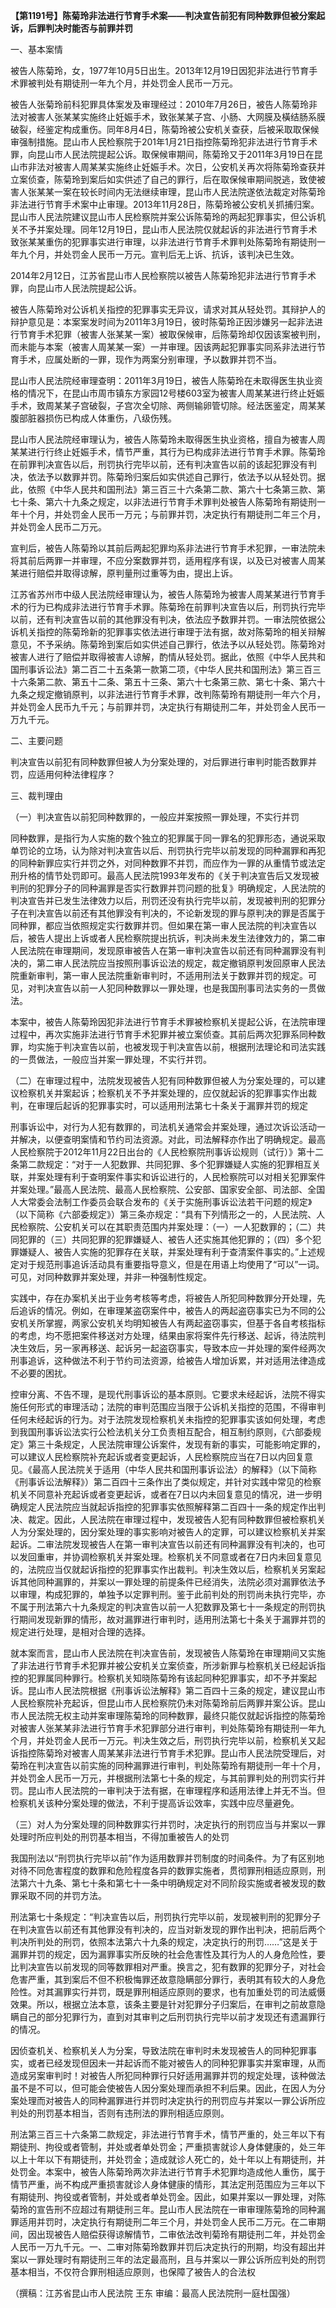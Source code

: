 **【第1191号】陈菊玲非法进行节育手术案——判决宣告前犯有同种数罪但被分案起诉，后罪判决时能否与前罪并罚**

一、基本案情

被告人陈菊玲，女，1977年10月5日出生。2013年12月19日因犯非法进行节育手术罪被判处有期徒刑一年九个月，并处罚金人民币一万元。

被告人张菊玲前科犯罪具体案发及审理经过：2010年7月26日，被告人陈菊玲非法对被害人张某某实施终止妊娠手术，致张某某子宫、小肠、大网膜及橫结肠系膜破裂，经鉴定构成重伤。同年8月4日，陈菊玲被公安机关查获，后被采取取保候审强制措施。昆山市人民检察院于201年1月21日指控陈菊玲犯非法进行节育手术罪，向昆山市人民法院提起公诉。取保候审期间，陈菊玲又于2011年3月19日在昆山市非法对被害人周某某实施终止妊娠手术。次日，公安机关再次将陈菊玲查获并立案侦查，陈菊玲到案后如实供述了自己的罪行，后在取保候审期间脱逃，致使被害人张某某一案在较长时间内无法继续审理，昆山市人民法院遂依法裁定对陈菊玲非法进行节育手术案中止审理。2013年11月28日，陈菊玲被公安机关抓捕归案。昆山市人民法院建议昆山市人民检察院并案公诉陈菊玲的两起犯罪事实，但公诉机关不予并案处理。同年12月19日，昆山市人民法院仅就起诉的非法进行节育手术致张某某重伤的犯罪事实进行审理，以非法进行节育手术罪判处陈菊玲有期徒刑一年九个月，并处罚金人民币一万元。宣判后无上诉、抗诉，该判决已生效。

2014年2月12日，江苏省昆山市人民检察院以被告人陈菊玲犯非法进行节育手术罪，向昆山市人民法院提起公诉。

被告人陈菊玲对公诉机关指控的犯罪事实无异议，请求对其从轻处罚。其辩护人的辩护意见是：本案案发时间为2011年3月19日，彼时陈菊玲正因涉嫌另一起非法进行节育手术犯罪（被害人张某某一案）被取保候审，后陈菊玲却仅因该案被判刑，而未能与本案（被害人周某某一案）一并审理。因该两起犯罪事实同系非法进行节育手术，应属处断的一罪，现作为两案分别审理，予以数罪并罚不当。

昆山市人民法院经审理查明：2011年3月19日，被告人陈菊玲在未取得医生执业资格的情况下，在昆山市周市镇东方家园12号楼603室为被害人周某某进行终止妊娠手术，致周某某子宫破裂，子宫次全切除、两侧输卵管切除。经法医鉴定，周某某腹部脏器损伤已构成人体重伤，八级伤残。

昆山市人民法院经审理认为，被告人陈菊玲未取得医生执业资格，擅自为被害人周某某进行行终止妊娠手术，情节严重，其行为已构成非法进行节育手术罪。陈菊玲在前罪判决宣告以后，刑罚执行完毕以前，还有判决宣告以前的该起犯罪没有判决，依法予以数罪并罚。陈菊玲归案后如实供述自己罪行，依法予以从轻处罚。据此，依照《中华人民共和国刑法》第三百三十六条第二款、第六十七条第三款、第七十条、第六十九条之规定，以非法进行节育手术罪判处被告人陈菊玲有期徒刑一年十个月，并处罚金人民币一万元；与前罪并罚，决定执行有期徒刑二年三个月，并处罚金人民币二万元。

宣判后，被告人陈菊玲以其前后两起犯罪均系非法进行节育手术犯罪，一审法院未将其前后两罪一并审理，不应分案数罪并罚，适用程序有误，以及已对被害人周某某进行赔偿并取得谅解，原判量刑过重等为由，提出上诉。

江苏省苏州市中级人民法院经审理认为，被告人陈菊玲为被害人周某某进行节育手术的行为已构成非法进行节育手术罪。陈菊玲在前罪判决宣告以后，刑罚执行完毕以前，还有判决宣告以前的其他罪没有判决，依法应予数罪并罚。一审法院依据公诉机关指控的陈菊玲新的犯罪事实依法进行审理于法有据，故对陈菊玲的相关辩解意见，不予采纳。陈菊玲到案后如实供述自己罪行，依法予以从轻处罚。陈菊玲对被害人进行了赔偿并取得被害人谅解，酌情从轻处罚。据此，依照《中华人民共和国刑事诉讼法》第二百二十五条第一款第二项，《中华人民共和国刑法》第三百三十六条第二款、第五十二条、第五十三条、第六十七条第三款、第七十条、第六十九条之规定撤销原判，以非法进行节育手术罪，改判陈菊玲有期徒刑一年六个月，并处罚金人民币九千元；与前罪并罚，决定执行有期徒刑二年，并处罚金人民币一万九千元。

二、主要问题

判决宣告以前犯有同种数罪但被人为分案处理的，对后罪进行审判时能否数罪并罚，应适用何种法律程序？

三、裁判理由

（一）判决宣告以前犯同种数罪的，一般应并案按照一罪处理，不实行并罚

同种数罪，是指行为人实施的数个独立的犯罪属于同一罪名的犯罪形态，通说采取单罚论的立场，认为除对判决宣告以后、刑罚执行完毕以前发现的同种漏罪和再犯的同种新罪应实行并罚之外，对同种数罪不并罚，而应作为一罪的从重情节或法定刑升格的情节处罚即可。最高人民法院1993年发布的《关于判决宣告后又发现被判刑的犯罪分子的同种漏罪是否实行数罪并罚问题的批复》明确规定，人民法院的判决宣告并已发生法律效力以后，刑罚还没有执行完毕以前，发现被判刑的犯罪分子在判决宣告以前还有其他罪没有判决的，不论新发现的罪与原判决的罪是否属于同种罪，都应当依照规定实行数罪并罚。但如果在第一审人民法院的判决宣告以后，被告人提出上诉或者人民检察院提出抗诉，判决尚未发生法律效力的，第二审人民法院在审理期间，发现原审被告人在第一审判决宣告以前还有同种漏罪没有判决的，第二审人民法院应当按照刑事诉讼法的规定，裁定撤销原判发回原审人民法院重新审判，第一审人民法院重新审判时，不适用刑法关于数罪并罚的规定。可见，对判决宣告以前一人犯同种数罪以一罪处理，也是我国刑事司法实务的一贯做法。

本案中，被告人陈菊玲因犯非法进行节育手术罪被检察机关提起公诉，在法院审理过程中，再次实施非法进行节育手术犯罪并被立案侦查。其前后两次犯罪系同种数罪，均实施于判决宣告以前，也被发现于判决宣告以前，根据刑法理论和司法实践的一贯做法，一般应当并案一罪处理，不实行并罚。

（二）在审理过程中，法院发现被告人犯有同种数罪但被人为分案处理的，可以建议检察机关并案起诉；检察机关不予并案处理的，应仅就起诉的犯罪事实作出裁判，在审理后起诉的犯罪事实时，可以适用刑法第七十条关于漏罪并罚的规定

刑事诉讼中，对行为人犯有数罪的，司法机关通常会并案处理，通过次诉讼活动一并解决，以便查明案情和节约司法资源。对此，司法解释亦作出了明确规定。最高人民检察院于2012年11月22日出台的《人民检察院刑事诉讼规则（试行）》第十二条第二款规定：“对于一人犯数罪、共同犯罪、多个犯罪嫌疑人实施的犯罪相互关联，并案处理有利于查明案件事实和诉讼进行的，人民检察院可以对相关犯罪案件并案处理。”最高人民法院、最高人民检察院、公安部、国家安全部、司法部、全国人大常委会法制工作委员会联合发布的《关于实施刑事诉讼法若干问题的规定》（以下简称《六部委规定》）第三条亦规定：“具有下列情形之一的，人民法院、人民检察院、公安机关可以在其职责范围内并案处理：（一）一人犯数罪的；（二）共同犯罪的（三）共同犯罪的犯罪嫌疑人、被告人还实施其他犯罪的；（四）多个犯罪嫌疑人、被告人实施的犯罪存在关联，并案处理有利于查清案件事实的。”上述规定对于规范刑事追诉活动具有重要指导意义，但是在用语上均使用了“可以”一词。可见，对同种数罪并案处理，并非一种强制性规定。

实践中，存在办案机关出于业务考核等考虑，将被告人所犯同种数罪分开处理，先后追诉的情况。例如，在审理某盗窃案件中，被告人的两起盗窃事实已为不同的公安机关所掌握，两家公安机关均明知被告人有两起盗窃事实，但基于各自考核指标的考虑，均不愿把案件移送对方处理，结果由家将案件先行移送、起诉，待法院判决生效后，另一家再移送、起诉另一起盗窃事实，导致本应一并处理的案件经两次刑事追诉，这种做法不利于节约司法资源，给被告人增加诉累，并对适用法律造成不必要的困扰。

控审分离、不告不理，是现代刑事诉讼的基本原则。它要求未经起诉，法院不得实施任何形式的审理活动；法院的审判范围应当限于公诉机关指控的范围，不得审判任何未经起诉的行为。对于法院发现检察机关未指控的犯罪事实该如何处理，考虑到我国刑事诉讼法实行公检法机关分工负责相互配合，相互制约原则，《六部委规定》第三十条规定，人民法院审理公诉案件，发现有新的事实，可能影响定罪的，可以建议人民检察院补充起诉或者变更起诉，人民检察院应当在7日以内回复意见。《最高人民法院关于适用（中华人民共和国刑事诉讼法〉的解释》（以下简称《刑事诉讼法解释》）第二百四十三条作出了类似规定，并针对实践中常见的检察机关不同意补充起诉或者变更起诉，或者在7日以内未回复意见的情况，进一步明确规定人民法院应当就起诉指控的犯罪事实依照解释第二百四十一条的规定作出判决、裁定。因此，人民法院在审理过程中，发现被告人犯有同种数罪但被检察机关人为分案处理的，因分案处理的事实影响对被告人的定罪，可以建议检察机关并案起诉。二审法院发现被告人在第一审判决宣告以前还有同种漏罪没有判决的，也可以发回重审，并协调检察机关并案处理。检察机关不同意或者在7日内未回复意见的，法院应当仅就起诉指控的犯罪事实作出裁判。判决生效以后，检察机关另案起诉其他同种漏罪的，并案以一罪处理的前提条件已经消失，法院必须对漏罪依法予以审理，构成犯罪的，单独予以定罪判刑。鉴于此前判处的刑罚尚未执行完毕，亦不属于刑法第六十九条规定的判决宣告以前一人犯数罪及第七十一条规定的刑罚执行期间发现新罪的情形，故对漏罪进行审判时，适用刑法第七十条关于漏罪并罚的规定进行处理，是相对合理的选择。

就本案而言，昆山市人民法院在判决宣告前，发现被告人陈菊玲在审理期间又实施了非法进行节育手术犯罪并被公安机关立案侦查，所涉新罪与检察机关已经起诉指控的犯罪属同种罪行。检察机关知晓陈菊玲有该起同种犯罪事实，却不予并案起诉。昆山市人民法院根据《刑事诉讼法解释》第二百四十三条的规定，建议昆山市人民检察院补充起诉，但昆山市人民检察院仍未对陈菊玲前后两罪并案公诉。昆山市人民法院无权主动并案审理陈菊玲的同种数罪，最终只能仅就起诉指控的陈菊玲对被害人张某某非法进行节育手术犯罪部分进行审判，判处陈菊玲有期徒刑一年九个月，并处罚金人民币一万元。判决生效之后，刑罚执行完毕以前，检察机关又起诉指控陈菊玲对被害人周某某非法进行节育手术犯罪。昆山市人民法院受理后，对菊玲在判决宣告以前实施的同种漏罪进行审判，判处陈菊玲有期徒刑一年十个月，并处罚金人民币一万元，并根据刑法第七十条的规定，与其前罪判处的刑罚实行并罚。昆山市人民法院的一审判决于法有据，在审理程序和适用法律上并无不当。但检察机关该种分案处理的做法，不利于提高诉讼效率，实践中应尽量避免。

（三）对人为分案处理的同种数罪实行并罚时，决定执行的刑罚应当与并案以一罪处理时所应判处的刑罚基本相当，不得加重被告人的处罚

我国刑法以“刑罚执行完毕以前”作为适用数罪并罚制度的时间条件。为了有区别地对待不同危害程度的数罪和危险程度各异的数罪实施者，贯彻罪刑相适应原则，刑法第六十九条、第七十条和第七十一条中明确规定对不同阶段实施或者被发现的数罪采取不同的并罚方法。

刑法第七十条规定：“判决宣告以后，刑罚执行完毕以前，发现被判刑的犯罪分子在判决宣告以前还有其他罪没有判决的，应当对新发现的罪作出判决，把前后两个判决所判处的刑罚，依照本法第六十九条的规定，决定执行的刑罚……”这是关于漏罪并罚的规定，因为漏罪事实所反映的社会危害性及其行为人的人身危险性，要比判决宣告以前发现的同等数罪相对严重。换言之，犯有数罪的犯罪分子，对社会危害严重，其到案后不但不积极悔罪还故意隐瞒部分罪行，表明其有较大的人身危险性。对其漏罪实行并罚，既是罪刑相适应原则的要求，也有加重处罚的司法威慑效果。所以，根据立法本意，该条主要是针对犯罪分子归案后，在审判之前故意隐瞒自己的部分犯罪行为，直到对其审判之后刑罚执行完毕以前才发现还有遗漏罪行的情况。

因侦查机关、检察机关人为分案，导致法院在审判时未发现被告人的同种犯罪事实，或者已经发现但因未一并起诉而不能对被告人的同种犯罪事实并案审理，从而造成另案审判时！对被告人所犯同种罪行只好适用漏罪并罚的规定处理，该种做法虽不是不可以，但可能会使被告人因分案处理而承担不利后果。因此，在因人为分案处理而对被告人的同种漏罪进行并罚时决定执行的刑罚应与并案以一罪公诉所应判处的刑罚基本相当，否则有违刑法的罪刑相适应原则。

刑法第三百三十六条第二款规定，非法进行节育手术，情节严重的，处三年以下有期徒刑、拘役或者管制，并处或者单处罚金；严重损害就诊人身体健康的，处三年以上十年以下有期徒刑，并处罚金；造成就诊人死亡的，处十年以上有期徒刑，并处罚金。本案中，被告人陈菊玲两次非法进行节育手术犯罪均造成他人重伤，属于情节严重，尚不构成严重损害就诊人身体健康的情形，其法定刑范围应为三年以下有期徒刑、拘役或者管制，并处或者单处罚金。因此，如果并案以一罪处理，对陈菊玲的宣告刑不应超过有期徒刑三年。昆山市人民法院在一审审理陈菊玲的同种漏罪适用并罚时，决定执行有期徒刑二年三个月，并处罚金人民币二万元。在二审期间，因出现被告人赔偿获得谅解情节，二审依法改判菊玲有期徒刑二年，并处罚金人民币一万九千元。一、二审对陈菊玲数罪并罚后决定执行的刑期，均没有超出并案以一罪处理时有期徒刑三年的法定最高刑，且与并案以一罪公诉所应判处的刑罚基本相当，不仅符合罪刑相适应原则，也保障了被告人的合法权

（撰稿：江苏省昆山市人民法院 王东 审编：最高人民法院刑一庭杜国强）